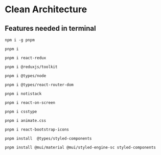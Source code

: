 # Clean Architecture


## Features needed in terminal

```
npm i -g pnpm

pnpm i

pnpm i react-redux

pnpm i @reduxjs/toolkit

pnpm i @types/node

pnpm i @types/react-router-dom

pnpm i notistack

pnpm i react-on-screen

pnpm i csstype

pnpm i animate.css

pnpm i react-bootstrap-icons

pnpm install  @types/styled-components

pnpm install @mui/material @mui/styled-engine-sc styled-components

```



